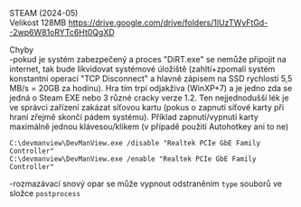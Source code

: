 STEAM (2024-05)
<br/>
Velikost 128MB https://drive.google.com/drive/folders/1lUzTWyFtGd--2wp6W81oRYTc6Ht0QgXD

Chyby
<br/>
-pokud je systém zabezpečený a proces "DiRT.exe" se nemůže připojit na internet, tak bude likvidovat systémové úložiště (zahltí+zpomalí systém konstantní operací "TCP Disconnect" a hlavně zápisem na SSD rychlostí 5,5 MB/s = 20GB za hodinu). Hra tím trpí odjakživa (WinXP+7) a je jedno zda se jedná o Steam EXE nebo 3 různé cracky verze 1.2. Ten nejjednodušší lék je ve správci zařízení zakázat síťovou kartu (pokus o zapnutí síťové karty při hraní zřejmě skončí pádem systému). Příklad zapnutí/vypnutí karty maximálně jednou klávesou/klikem (v případě použití Autohotkey ani to ne)
```
C:\devmanview\DevManView.exe /disable "Realtek PCIe GbE Family Controller"
C:\devmanview\DevManView.exe /enable "Realtek PCIe GbE Family Controller"
```

-rozmazávací snový opar se může vypnout odstraněním ```type``` souborů ve složce ```postprocess```
